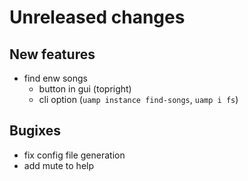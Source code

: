 # Unreleased changes

## New features
- find enw songs
    - button in gui (topright)
    - cli option (`uamp instance find-songs`, `uamp i fs`)

## Bugixes
- fix config file generation
- add mute to help
